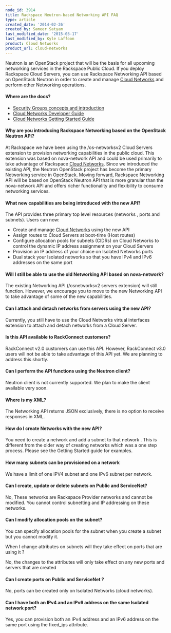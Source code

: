 ```yaml
---
node_id: 3914
title: Rackspace Neutron-based Networking API FAQ
type: article
created_date: '2014-02-26'
created_by: Sameer Satyam
last_modified_date: '2015-03-17'
last_modified_by: Kyle Laffoon
product: Cloud Networks
product_url: cloud-networks
---
```


Neutron is an OpenStack project that will be the basis for all upcoming
networking services in the Rackspace Public Cloud. If you deploy
Rackspace Cloud Servers, you can use Rackspace Networking API based on
OpenStack Neutron in order to create and manage [Cloud Networks](http://www.rackspace.com/cloud/networks/) and perform other
Networking operations.

#### Where are the docs?

-  [Security Groups concepts and introduction](https://developer.rackspace.com/docs/cloud-networks/v2/developer-guide/#document-concepts/concepts-security-groups)
-  [Cloud Networks Developer Guide](https://developer.rackspace.com/docs/cloud-networks/v2/developer-guide)
-  [Cloud Networks Getting Started Guide](https://developer.rackspace.com/docs/cloud-networks/v2/developer-guide/#document-getting-started)

#### Why are you introducing Rackspace Networking based on the OpenStack Neutron API?

At Rackspace we have been using the /os-networksv2 Cloud Servers
extension to provision networking capabilities in the public cloud. This
extension was based on nova-network API and could be used primarily to
take advantage of Rackspace [Cloud Networks](http://www.rackspace.com/cloud/networks/). Since we introduced
the existing API, the Neutron OpenStack project has become the primary
Networking service in OpenStack. Moving forward, Rackspace Networking
API will be based on OpenStack Neutron API that is more granular than
the nova-network API and offers richer functionality and flexibility to
consume networking services.

#### What new capabilities are being introduced with the new API?

The API provides three primary top level resources (networks , ports and
subnets). Users can now:

-   Create and manage [Cloud Networks](http://www.rackspace.com/cloud/networks/) using the new API
-   Assign routes to Cloud Servers at boot-time (Host routes)
-   Configure allocation pools for subnets (CIDRs) on Cloud Networks to
    control the dynamic IP address assignment on your Cloud Servers
-   Provision an IP address of your choice on Isolated Networks ports
-   Dual stack your Isolated networks so that you have IPv4 and IPv6
    addresses on the same port

#### Will I still be able to use the old Networking API based on nova-network?

The existing Networking API (/osnetworksv2 servers extension) will
still function. However, we encourage you to move to the new Networking
API to take advantage of some of the new capabilities.

#### Can I attach and detach networks from servers using the new API?

Currently, you still have to use the Cloud Networks virtual interfaces
extension to attach and detach networks from a Cloud Server.

#### Is this API available to RackConnect customers?

RackConnect v2.0 customers can use this API. However, RackConnect v3.0
users will not be able to take advantage of this API yet. We are
planning to address this shortly.

#### Can I perform the API functions using the Neutron client?

Neutron client is not currently supported. We plan to make the
client available very soon.

#### Where is my XML?

The Networking API returns JSON exclusively, there is no option to
receive responses in XML.

#### How do I create Networks with the new API?

You need to create a network and add a subnet to that network . This is
different from the older way of creating networks which was a one step
process. Please see the Getting Started guide for examples.

#### How many subnets can be provisioned on a network

We have a limit of one IPV4 subnet and one IPv6 subnet per network.

#### Can I create, update or delete subnets on Public and ServiceNet?

No, These networks are Rackspace Provider networks and cannot be
modified. You cannot control subnetting and IP addressing on these
networks.

#### Can I modify allocation pools on the subnet?

You can specify allocation pools for the subnet when you create a subnet
but you cannot modify it.

When I change attributes on subnets will they take effect on ports that
are using it ?

No, the changes to the attributes will only take effect on any new ports
and servers that are created

#### Can I create ports on Public and ServiceNet ?

No, ports can be created only on Isolated Networks (cloud networks).

#### Can I have both an IPv4 and an IPv6 address on the same Isolated network port?

Yes, you can provision both an IPv4 address and an IPv6 address on the
same port using the fixed_ips attribute.
